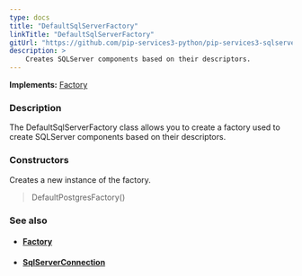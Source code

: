 ```yaml
---
type: docs
title: "DefaultSqlServerFactory"
linkTitle: "DefaultSqlServerFactory"
gitUrl: "https://github.com/pip-services3-python/pip-services3-sqlserver-python"
description: > 
    Creates SQLServer components based on their descriptors.
---
```


**Implements:** [Factory](../../../components/build/factory)

### Description

The DefaultSqlServerFactory class allows you to create a factory used to create SQLServer components based on their descriptors.

### Constructors

Creates a new instance of the factory.

> DefaultPostgresFactory()


### See also
- #### [Factory](../../../components/build/factory)
- #### [SqlServerConnection](../../connect/sqlserver_connection) 

